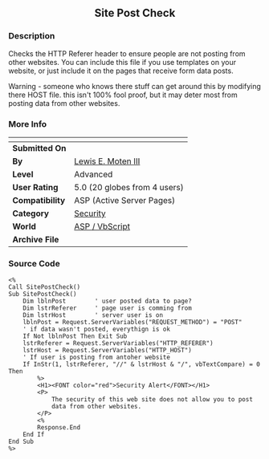 ﻿<div align="center">

## Site Post Check


</div>

### Description

Checks the HTTP Referer header to ensure people are not posting from other websites. You can include this file if you use templates on your website, or just include it on the pages that receive form data posts.

Warning - someone who knows there stuff can get around this by modifying there HOST file. this isn't 100% fool proof, but it may deter most from posting data from other websites.
 
### More Info
 


<span>             |<span>
---                |---
**Submitted On**   |
**By**             |[Lewis E\. Moten III](https://github.com/Planet-Source-Code/PSCIndex/blob/master/ByAuthor/lewis-e-moten-iii.md)
**Level**          |Advanced
**User Rating**    |5.0 (20 globes from 4 users)
**Compatibility**  |ASP \(Active Server Pages\)
**Category**       |[Security](https://github.com/Planet-Source-Code/PSCIndex/blob/master/ByCategory/security__4-14.md)
**World**          |[ASP / VbScript](https://github.com/Planet-Source-Code/PSCIndex/blob/master/ByWorld/asp-vbscript.md)
**Archive File**   |[](https://github.com/Planet-Source-Code/lewis-e-moten-iii-site-post-check__4-7222/archive/master.zip)





### Source Code

```
<%
Call SitePostCheck()
Sub SitePostCheck()
	Dim lblnPost		' user posted data to page?
	Dim lstrReferer		' page user is comming from
	Dim lstrHost		' server user is on
	lblnPost = Request.ServerVariables("REQUEST_METHOD") = "POST"
	' if data wasn't posted, everythign is ok
	If Not lblnPost Then Exit Sub
	lstrReferer = Request.ServerVariables("HTTP_REFERER")
	lstrHost = Request.ServerVariables("HTTP_HOST")
	' If user is posting from antoher website
	If InStr(1, lstrReferer, "//" & lstrHost & "/", vbTextCompare) = 0 Then
		%>
		<H1><FONT color="red">Security Alert</FONT></H1>
		<P>
			The security of this web site does not allow you to post
			data from other websites.
		</P>
		<%
		Response.End
	End If
End Sub
%>
```

